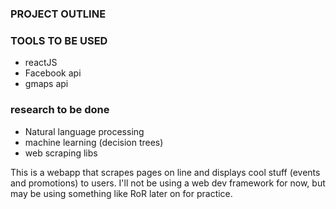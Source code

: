 ### PROJECT OUTLINE ####

### TOOLS TO BE USED ###
- reactJS
- Facebook api
- gmaps api

### research to be done ###
 - Natural language processing
 - machine learning (decision trees)
 - web scraping libs

This is a webapp that scrapes pages on line and displays cool stuff (events and promotions) to users. I'll not be using a web dev framework for now, but may be using something like RoR later on for practice. 